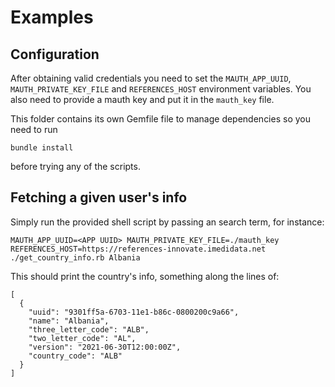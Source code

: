 # Examples

## Configuration

After obtaining valid credentials you need to set the `MAUTH_APP_UUID`, `MAUTH_PRIVATE_KEY_FILE` and `REFERENCES_HOST` environment variables.
You also need to provide a mauth key and put it in the `mauth_key` file.

This folder contains its own Gemfile file to manage dependencies so you need to run
```
bundle install
```
before trying any of the scripts.


## Fetching a given user's info

Simply run the provided shell script by passing an search term, for instance:
```
MAUTH_APP_UUID=<APP UUID> MAUTH_PRIVATE_KEY_FILE=./mauth_key REFERENCES_HOST=https://references-innovate.imedidata.net ./get_country_info.rb Albania
```

This should print the country's info, something along the lines of:
```
[
  {
    "uuid": "9301ff5a-6703-11e1-b86c-0800200c9a66",
    "name": "Albania",
    "three_letter_code": "ALB",
    "two_letter_code": "AL",
    "version": "2021-06-30T12:00:00Z",
    "country_code": "ALB"
  }
]
```
